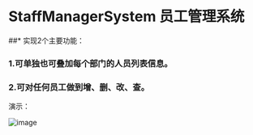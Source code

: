 # StaffManagerSystem  员工管理系统
      
##* 实现2个主要功能：

###  1.可单独也可叠加每个部门的人员列表信息。

###  2.可对任何员工做到增、删、改、查。


演示：

![image](https://github.com/sallyQin/PunchVillain/raw/master/app/src/main/res/drawable/readme_display.gif)

